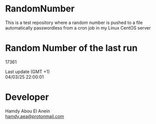 # RandomNumber    
This is a test repository where a random number is pushed to a file automatically passwordless from a cron job in my Linux CentOS server    
# Random Number of the last run   
17361
      
Last update (GMT +1)    
04/03/25 22:00:01
# Developer    
Hamdy Abou El Anein   
hamdy.aea@protonmail.com
